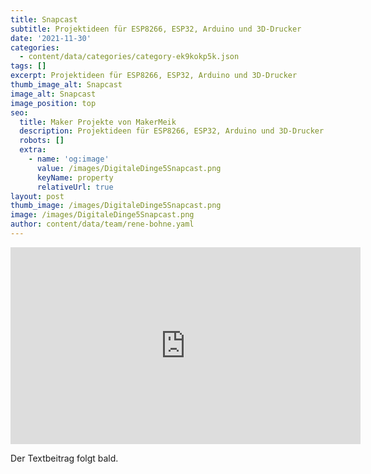 ```yaml
---
title: Snapcast
subtitle: Projektideen für ESP8266, ESP32, Arduino und 3D-Drucker
date: '2021-11-30'
categories:
  - content/data/categories/category-ek9kokp5k.json
tags: []
excerpt: Projektideen für ESP8266, ESP32, Arduino und 3D-Drucker
thumb_image_alt: Snapcast
image_alt: Snapcast
image_position: top
seo:
  title: Maker Projekte von MakerMeik
  description: Projektideen für ESP8266, ESP32, Arduino und 3D-Drucker
  robots: []
  extra:
    - name: 'og:image'
      value: /images/DigitaleDinge5Snapcast.png
      keyName: property
      relativeUrl: true
layout: post
thumb_image: /images/DigitaleDinge5Snapcast.png
image: /images/DigitaleDinge5Snapcast.png
author: content/data/team/rene-bohne.yaml
---
```

<iframe width="560" height="315"
src="https://www.youtube.com/embed/QSRWJ-n7vms?modestbranding=1"
frameborder="0" allow="accelerometer; autoplay; encrypted-media;
gyroscope; picture-in-picture" allowfullscreen>\\\</iframe>

Der Textbeitrag folgt bald.
